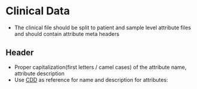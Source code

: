 # Clinical Data
- The clinical file should be split to patient and sample level attribute files and should contain attribute meta headers
## Header
- Proper capitalization(first letters / camel cases) of the attribute name, attribute description 
- Use [CDD](http://oncotree.mskcc.org/cdd/swagger-ui.html#!/clinical-data-dictionary-controller/getClinicalAttributeMetadataBySearchTermsUsingPOST
) as reference for name and description for attributes: 
